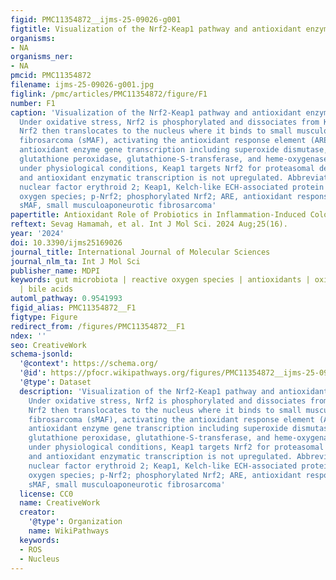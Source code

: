 ```yaml
---
figid: PMC11354872__ijms-25-09026-g001
figtitle: Visualization of the Nrf2-Keap1 pathway and antioxidant enzyme transcription
organisms:
- NA
organisms_ner:
- NA
pmcid: PMC11354872
filename: ijms-25-09026-g001.jpg
figlink: /pmc/articles/PMC11354872/figure/F1
number: F1
caption: 'Visualization of the Nrf2-Keap1 pathway and antioxidant enzyme transcription.
  Under oxidative stress, Nrf2 is phosphorylated and dissociates from Keap1. Phosphorylated
  Nrf2 then translocates to the nucleus where it binds to small musculoaponeurotic
  fibrosarcoma (sMAF), activating the antioxidant response element (ARE). This initiates
  antioxidant enzyme gene transcription including superoxide dismutase, catalase,
  glutathione peroxidase, glutathione-S-transferase, and heme-oxygenase 1. Conversely,
  under physiological conditions, Keap1 targets Nrf2 for proteasomal degradation,
  and antioxidant enzymatic transcription is not upregulated. Abbreviations: Nrf2,
  nuclear factor erythroid 2; Keap1, Kelch-like ECH-associated protein 1; ROS, reactive
  oxygen species; p-Nrf2; phosphorylated Nrf2; ARE, antioxidant response element;
  sMAF, small musculoaponeurotic fibrosarcoma'
papertitle: Antioxidant Role of Probiotics in Inflammation-Induced Colorectal Cancer
reftext: Sevag Hamamah, et al. Int J Mol Sci. 2024 Aug;25(16).
year: '2024'
doi: 10.3390/ijms25169026
journal_title: International Journal of Molecular Sciences
journal_nlm_ta: Int J Mol Sci
publisher_name: MDPI
keywords: gut microbiota | reactive oxygen species | antioxidants | oxidative stress
  | bile acids
automl_pathway: 0.9541993
figid_alias: PMC11354872__F1
figtype: Figure
redirect_from: /figures/PMC11354872__F1
ndex: ''
seo: CreativeWork
schema-jsonld:
  '@context': https://schema.org/
  '@id': https://pfocr.wikipathways.org/figures/PMC11354872__ijms-25-09026-g001.html
  '@type': Dataset
  description: 'Visualization of the Nrf2-Keap1 pathway and antioxidant enzyme transcription.
    Under oxidative stress, Nrf2 is phosphorylated and dissociates from Keap1. Phosphorylated
    Nrf2 then translocates to the nucleus where it binds to small musculoaponeurotic
    fibrosarcoma (sMAF), activating the antioxidant response element (ARE). This initiates
    antioxidant enzyme gene transcription including superoxide dismutase, catalase,
    glutathione peroxidase, glutathione-S-transferase, and heme-oxygenase 1. Conversely,
    under physiological conditions, Keap1 targets Nrf2 for proteasomal degradation,
    and antioxidant enzymatic transcription is not upregulated. Abbreviations: Nrf2,
    nuclear factor erythroid 2; Keap1, Kelch-like ECH-associated protein 1; ROS, reactive
    oxygen species; p-Nrf2; phosphorylated Nrf2; ARE, antioxidant response element;
    sMAF, small musculoaponeurotic fibrosarcoma'
  license: CC0
  name: CreativeWork
  creator:
    '@type': Organization
    name: WikiPathways
  keywords:
  - ROS
  - Nucleus
---
```

